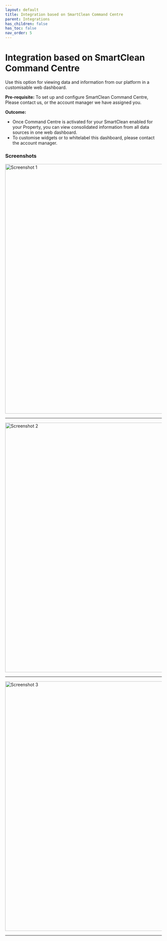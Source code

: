 ```yaml
---
layout: default
title: Integration based on SmartClean Command Centre
parent: Integrations
has_children: false
has_toc: false
nav_order: 5
---
```


# Integration based on SmartClean Command Centre
Use this option for viewing data and information from our platform in a customisable web dashboard.

**Pre-requisite:**
To set up and configure SmartClean Command Centre, 
Please contact us, or the account manager we have assigned you.

**Outcome:**
- Once Command Centre is activated for your SmartClean enabled for your Property, you can view 
consolidated information from all data sources in one web dashboard.
- To customise widgets or to whitelabel this dashboard, please contact the account manager.

### Screenshots

<img alt="Screenshot 1" src="https://www.smartclean.io/matrix/images/commandCentre/commCentre1.png" width="800"/>

---

<img alt="Screenshot 2" src="https://www.smartclean.io/matrix/images/commandCentre/commCentre2.png" width="800"/>

---

<img alt="Screenshot 3" src="https://www.smartclean.io/matrix/images/commandCentre/commCentre3.png" width="800"/>

---
